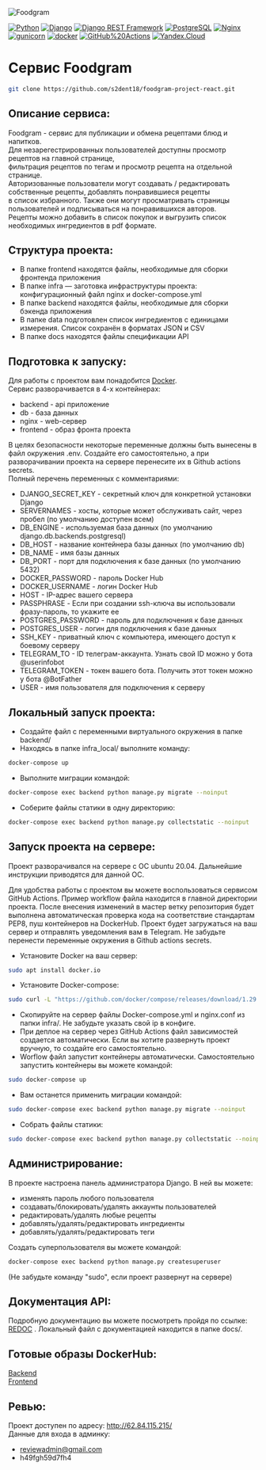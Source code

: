 ![Foodgram](https://github.com/s2dent18/foodgram-project-react/workflows/main/badge.svg)  

[![Python](https://img.shields.io/badge/-Python-464646?style=flat-square&logo=Python)](https://www.python.org/)
[![Django](https://img.shields.io/badge/-Django-464646?style=flat-square&logo=Django)](https://www.djangoproject.com/)
[![Django REST Framework](https://img.shields.io/badge/-Django%20REST%20Framework-464646?style=flat-square&logo=Django%20REST%20Framework)](https://www.django-rest-framework.org/)
[![PostgreSQL](https://img.shields.io/badge/-PostgreSQL-464646?style=flat-square&logo=PostgreSQL)](https://www.postgresql.org/)
[![Nginx](https://img.shields.io/badge/-NGINX-464646?style=flat-square&logo=NGINX)](https://nginx.org/ru/)
[![gunicorn](https://img.shields.io/badge/-gunicorn-464646?style=flat-square&logo=gunicorn)](https://gunicorn.org/)
[![docker](https://img.shields.io/badge/-Docker-464646?style=flat-square&logo=docker)](https://www.docker.com/)
[![GitHub%20Actions](https://img.shields.io/badge/-GitHub%20Actions-464646?style=flat-square&logo=GitHub%20actions)](https://github.com/features/actions)
[![Yandex.Cloud](https://img.shields.io/badge/-Yandex.Cloud-464646?style=flat-square&logo=Yandex.Cloud)](https://cloud.yandex.ru/)
# Сервис Foodgram

```sh
git clone https://github.com/s2dent18/foodgram-project-react.git
```

## Описание сервиса:

Foodgram - сервис для публикации и обмена рецептами блюд и напитков.  
Для незарегестрированных пользователей доступны просмотр рецептов на главной странице,  
фильтрация рецептов по тегам и просмотр рецепта на отдельной странице.  
Авторизованные пользователи могут создавать / редактировать собственные рецепты, добавлять понравившиеся рецепты  
в список избранного. Также они могут просматривать страницы пользователей и подписываться на понравившихся авторов.  
Рецепты можно добавить в список покупок и выгрузить список необходимых ингредиентов в pdf формате.  

## Структура проекта:

* В папке frontend находятся файлы, необходимые для сборки фронтенда приложения  
* В папке infra — заготовка инфраструктуры проекта: конфигурационный файл nginx и docker-compose.yml  
* В папке backend находятся файлы, необходимые для сборки бэкенда приложения  
* В папке data подготовлен список ингредиентов с единицами измерения. Список сохранён в форматах JSON и CSV  
* В папке docs находятся файлы спецификации API  

## Подготовка к запуску:

Для работы с проектом вам понадобится [Docker](https://www.docker.com).  
Сервис разворачивается в 4-х контейнерах:  
* backend - api приложение  
* db - база данных  
* nginx - web-сервер  
* frontend - образ фронта проекта  

В целях безопасности некоторые переменные должны быть вынесены в файл окружения .env. Создайте его самостоятельно, а при разворачивании проекта на сервере перенесите их в Github actions secrets.  
Полный перечень переменных с комментариями:
* DJANGO_SECRET_KEY - секретный ключ для конкретной установки Django  
* SERVERNAMES - хосты, которые может обслуживать сайт, через пробел (по умолчанию доступен всем)  
* DB_ENGINE - используемая база данных (по умолчанию django.db.backends.postgresql)  
* DB_HOST - название контейнера базы данных (по умолчанию db)  
* DB_NAME - имя базы данных  
* DB_PORT - порт для подключения к базе данных (по умолчанию 5432)  
* DOCKER_PASSWORD - пароль Docker Hub  
* DOCKER_USERNAME - логин Docker Hub  
* HOST - IP-адрес вашего сервера  
* PASSPHRASE - Если при создании ssh-ключа вы использовали фразу-пароль, то укажите ее  
* POSTGRES_PASSWORD - пароль для подключения к базе данных  
* POSTGRES_USER - логин для подключения к базе данных  
* SSH_KEY - приватный ключ с компьютера, имеющего доступ к боевому серверу  
* TELEGRAM_TO - ID телеграм-аккаунта. Узнать свой ID можно у бота @userinfobot  
* TELEGRAM_TOKEN - токен вашего бота. Получить этот токен можно у бота @BotFather  
* USER - имя пользователя для подключения к серверу  

## Локальный запуск проекта:

* Создайте файл с переменными виртуального окружения в папке backend/  
* Находясь в папке infra_local/ выполните команду:  
```sh
docker-compose up
```    
* Выполните миграции командой:  
```sh
docker-compose exec backend python manage.py migrate --noinput
```  
* Соберите файлы статики в одну директорию:  
```sh
docker-compose exec backend python manage.py collectstatic --noinput
```  

## Запуск проекта на сервере:

Проект разворачивался на сервере с ОС ubuntu 20.04. Дальнейшие инструкции приводятся для данной ОС.  

Для удобства работы с проектом вы можете воспользоваться сервисом GitHub Actions. Пример workflow файла находится в главной директории проекта. После внесения изменений в мастер ветку репозитория будет выполнена автоматическая проверка кода на соответствие стандартам PEP8, пуш контейнеров на DockerHub. Проект будет загружаться на ваш сервер и отправлять уведомления вам в Telegram.  Не забудьте перенести переменные окружения в Github actions secrets.  

* Установите Docker на ваш сервер:  
```sh
sudo apt install docker.io
```   
* Установите Docker-compose: 
```sh
sudo curl -L "https://github.com/docker/compose/releases/download/1.29.2/docker-compose-$(uname -s)-$(uname -m)" -o /usr/local/bin/docker-compose 
```  
* Скопируйте на сервер файлы Docker-compose.yml и nginx.conf из папки infra/. Не забудьте указать свой ip в конфиге.  
* При деплое на сервер через GitHub Actions файл зависимостей создается автоматически. Если вы хотите развернуть проект вручную, то создайте его самостоятельно.  
* Worflow файл запустит контейнеры автоматически. Самостоятельно запустить контейнеры вы можете командой:  
```sh
sudo docker-compose up
```    
* Вам останется применить миграции командой:  
```sh
sudo docker-compose exec backend python manage.py migrate --noinput
```  
* Собрать файлы статики:  
```sh
sudo docker-compose exec backend python manage.py collectstatic --noinput
```    

## Администрирование:

В проекте настроена панель администратора Django. В ней вы можете:  
* изменять пароль любого пользователя  
* создавать/блокировать/удалять аккаунты пользователей  
* редактировать/удалять любые рецепты  
* добавлять/удалять/редактировать ингредиенты  
* добавлять/удалять/редактировать теги  

Создать суперпользователя вы можете командой:  
```sh
docker-compose exec backend python manage.py createsuperuser
```  
(Не забудьте команду "sudo", если проект развернут на сервере)  

## Документация API:

Подробную документацию вы можете посмотреть пройдя по ссылке: [REDOC](http://62.84.115.215/api/docs/) . Локальный файл с документацией находится в папке docs/.  

## Готовые образы DockerHub:

[Backend](https://hub.docker.com/repository/docker/s2dent18/foodgram-backend)  
[Frontend](https://hub.docker.com/repository/docker/s2dent18/foodgram-frontend)  

## Ревью:

Проект доступен по адресу: http://62.84.115.215/  
Данные для входа в админку:
* reviewadmin@gmail.com  
* h49fgh59d7fh4  
